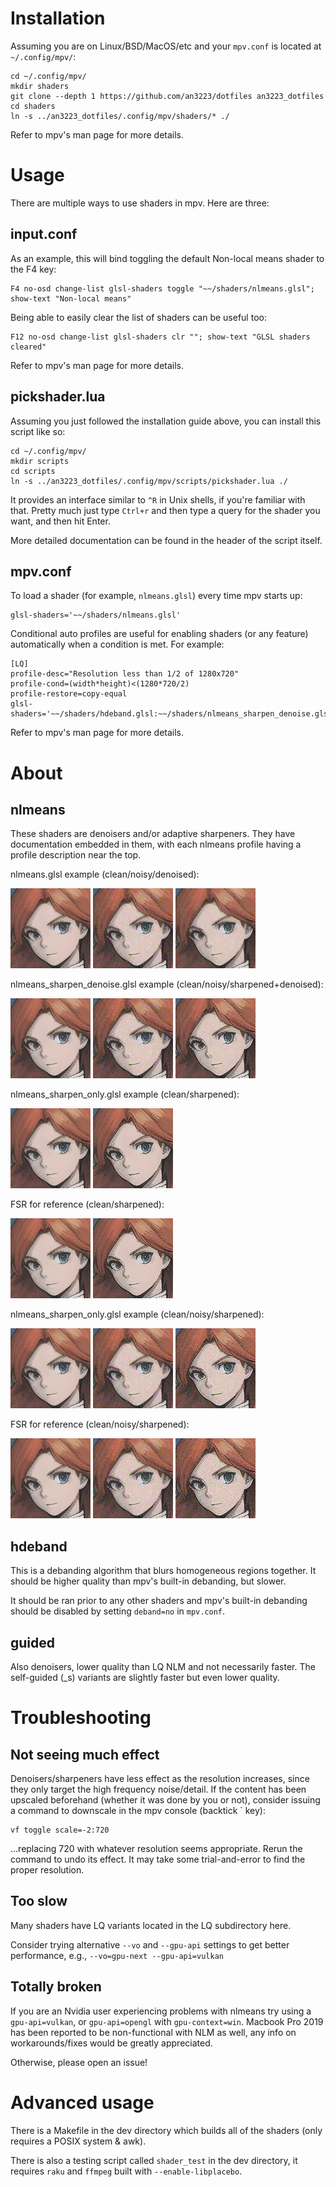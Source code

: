 # Installation

Assuming you are on Linux/BSD/MacOS/etc and your `mpv.conf` is located at `~/.config/mpv/`:

```
cd ~/.config/mpv/
mkdir shaders
git clone --depth 1 https://github.com/an3223/dotfiles an3223_dotfiles
cd shaders
ln -s ../an3223_dotfiles/.config/mpv/shaders/* ./
```

Refer to mpv's man page for more details.

# Usage

There are multiple ways to use shaders in mpv. Here are three:

## input.conf

As an example, this will bind toggling the default Non-local means shader to the F4 key:

```
F4 no-osd change-list glsl-shaders toggle "~~/shaders/nlmeans.glsl"; show-text "Non-local means"
```

Being able to easily clear the list of shaders can be useful too:

```
F12 no-osd change-list glsl-shaders clr ""; show-text "GLSL shaders cleared"
```

Refer to mpv's man page for more details.

## pickshader.lua

Assuming you just followed the installation guide above, you can install this script like so:

```
cd ~/.config/mpv/
mkdir scripts
cd scripts
ln -s ../an3223_dotfiles/.config/mpv/scripts/pickshader.lua ./
```

It provides an interface similar to `^R` in Unix shells, if you're familiar with that. Pretty much just type `Ctrl+r` and then type a query for the shader you want, and then hit Enter.

More detailed documentation can be found in the header of the script itself.

## mpv.conf

To load a shader (for example, `nlmeans.glsl`) every time mpv starts up:

```
glsl-shaders='~~/shaders/nlmeans.glsl'
```

Conditional auto profiles are useful for enabling shaders (or any feature) automatically when a condition is met. For example:

```
[LQ]
profile-desc="Resolution less than 1/2 of 1280x720"
profile-cond=(width*height)<(1280*720/2)
profile-restore=copy-equal
glsl-shaders='~~/shaders/hdeband.glsl:~~/shaders/nlmeans_sharpen_denoise.glsl'
```

Refer to mpv's man page for more details.

# About

## nlmeans

These shaders are denoisers and/or adaptive sharpeners. They have documentation embedded in them, with each nlmeans profile having a profile description near the top. 

nlmeans.glsl example (clean/noisy/denoised):

![Clean image](dev/result_images/clean.png)
![Noisy image](dev/result_images/noise10.png)
![Denoised image](dev/result_images/nlmeans.png)

nlmeans\_sharpen\_denoise.glsl example (clean/noisy/sharpened+denoised):

![Clean image](dev/result_images/clean.png)
![Noisy image](dev/result_images/noise10.png)
![Sharpened and denoised image](dev/result_images/nlmeans_sharpen_denoise.png)

nlmeans\_sharpen\_only.glsl example (clean/sharpened):

![Clean image](dev/result_images/clean.png)
![Sharpened clean image](dev/result_images/nlmeans_sharpen_only_clean.png)

FSR for reference (clean/sharpened):

![Clean image](dev/result_images/clean.png)
![Sharpened clean image](dev/result_images/fsr_clean.png)

nlmeans\_sharpen\_only.glsl example (clean/noisy/sharpened):

![Clean image](dev/result_images/clean.png)
![Noisy image](dev/result_images/noise10.png)
![Sharpened noisy image](dev/result_images/nlmeans_sharpen_only_noisy.png)

FSR for reference (clean/noisy/sharpened):

![Clean image](dev/result_images/clean.png)
![Noisy image](dev/result_images/noise10.png)
![Sharpened noisy image](dev/result_images/fsr_noisy.png)

## hdeband

This is a debanding algorithm that blurs homogeneous regions together. It should be higher quality than mpv's built-in debanding, but slower.

It should be ran prior to any other shaders and mpv's built-in debanding should be disabled by setting `deband=no` in `mpv.conf`.

## guided

Also denoisers, lower quality than LQ NLM and not necessarily faster. The self-guided (\_s) variants are slightly faster but even lower quality.

# Troubleshooting

## Not seeing much effect

Denoisers/sharpeners have less effect as the resolution increases, since they only target the high frequency noise/detail. If the content has been upscaled beforehand (whether it was done by you or not), consider issuing a command to downscale in the mpv console (backtick ` key):

```
vf toggle scale=-2:720
```

...replacing 720 with whatever resolution seems appropriate. Rerun the command to undo its effect. It may take some trial-and-error to find the proper resolution.

## Too slow

Many shaders have LQ variants located in the LQ subdirectory here.

Consider trying alternative `--vo` and `--gpu-api` settings to get better performance, e.g., `--vo=gpu-next --gpu-api=vulkan`

## Totally broken

If you are an Nvidia user experiencing problems with nlmeans try using a `gpu-api=vulkan`, or `gpu-api=opengl` with `gpu-context=win`. Macbook Pro 2019 has been reported to be non-functional with NLM as well, any info on workarounds/fixes would be greatly appreciated.

Otherwise, please open an issue!

# Advanced usage

There is a Makefile in the dev directory which builds all of the shaders (only requires a POSIX system & awk).

There is also a testing script called `shader_test` in the dev directory, it requires `raku` and `ffmpeg` built with `--enable-libplacebo`.

